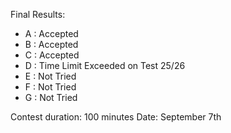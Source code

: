 Final Results:
- A : Accepted
- B : Accepted
- C : Accepted
- D : Time Limit Exceeded on Test 25/26
- E : Not Tried
- F : Not Tried
- G : Not Tried

Contest duration: 100 minutes
Date: September 7th
